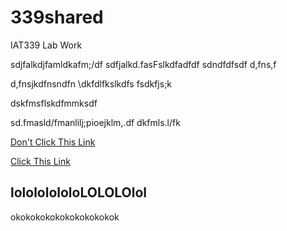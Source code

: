 # 339shared
IAT339 Lab Work



sdjfalkdjfamldkafm;/df
sdfjalkd.fasFslkdfadfdf
sdndfdfsdf
d,fns,f

d,fnsjkdfnsndfn
\dkfdlfkslkdfs
fsdkfjs;k

dskfmsflskdfmmksdf

sd.fmasld/fmanlilj;pioejklm,.df
dkfmls.l/fk

[Don't Click This Link](https://github.com/bordercases/339shared)

[Click This Link](https://github.com/bordercases/339shared)


## lolololololoLOLOLOlol

okokokokokokokokokokok
